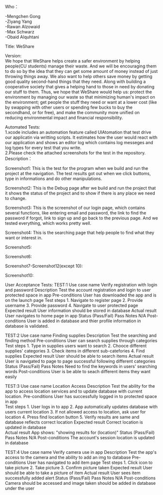 Who：

-Mengchen Gong  
-Ziyang Yang  
-Rawan Alzowaid  
-Max Schwarz  
-Obaid Alquhtani  

Title: WeShare

Version:  
We hope that WeShare helps create a safer environment by helping people(CU students) manage their waste. And we will be encouraging them to do so by the idea that they can get some amount of money instead of just throwing things away. We also want to help others save money by getting good quality second-hand things that they need. Along with building a cooperative society that gives a helping hand to those in need by donating our stuff to them.
Thus, we hope that WeShare would help us: protect the environment by managing our waste so that minimizing human's impact on the environment; get people the stuff they need or want at a lower cost (like by swapping with other users or spending few bucks to buy the secondhand, or for free), and make the community more unified on reducing environmental impact and financial responsibility.

Automated Tests:  
1.xcode includes an automation feature called UIAtomation that test drive our applicatin via writting scripts. It estimates how the user would react with our application and shows an editor log which contains log messeges and log types for every test that you write.  
2.Please check the attached screenshots for the test in the repository.
Description：

Screenshot1: This is the test for the program when we build and run the project at the navigation. The test results got out when we click buttoms, type in informations and do other manipulations.

Screenshot2: This is the Debug page after we build and run the project that it shows the status of the project and to show if there is any place we need to change.

Screenshot3: This is the screenshot of our login page, which contains several functions, like entering email and password, the link to find the password if forgot, link to sign up and go back to the previous page. And we tested everything, which works pretty well.     

Screenshot4: This is the searching page that help people to find what they want or interest in.  

Screenshot5:

Screenshot6:

Screenshot7-Screenshot12(except 10):

Screenshot10:
 
User Acceptance Tests:
TEST:1
Use case name
    Verify registration with login and password
Description
    Test the account registration and login to user protected space in app
Pre-conditions
    User has downloaded the app and is on the launch page
Test steps
    1. Navigate to register page
    2. Provide username
    3. Provide password
    4. Navigate to user protected page
Expected result
    User information should be stored in database
Actual result
    User navigates to home page in app
Status (Pass/Fail)
    Pass
Notes
    N/A
Post-conditions
    User is added in database and thier profile information in database is validated.
    
TEST:2 
Use case name
    Finding supplies
Description
    Test the searching and finding method
Pre-conditions
    User can search supplies through categories
Test steps
    1. Type in supplies users want to search
    2. Chooce different supplies' categories
    3. Check items in different sub-catefories
    4. Find supplies
Expected result
    User should be able to search items
Actual result
    User is navigated to page to page successful following different categories
Status (Pass/Fail)
    Pass
Notes
    Need to find the keywords in users' searching words
Post-conditions
    User is be able to seach different items they want easily
    
TEST:3 
Use case name
    Location Access 
Description
    Test the ability for the app to access location services and to update database with current location.
Pre-conditions
    User has successfully logged in to protected space in app  
Test steps
    1. User logs in to app
    2. App automatically updates database with users current location
    3. If not allowed access to location, ask user for location
    4. Press find location button
    5. Verify results are same and database reflects correct location
Expected result
    Correct location is updated in database  
Actual result
    App shows: "showing results for (location)" 
Status (Pass/Fail)
    Pass
Notes
    N/A
Post-conditions
    The account's session location is updated in database
    
TEST:4
Use case name
    Verify camera use in app
Description
    Test the app's access to the camera and the ability to add an img to database
Pre-conditions
    User has navigated to add item page 
Test steps
    1. Click icon to take picture
    2. Take picture
    3. Confirm picture taken
Expected result
    User should be able to take a picture of item
Actual result
    User sees item successfully added alert
Status (Pass/Fail)
    Pass
Notes
    N/A
Post-conditions
    Camera should be accessed and image taken should be added in database under the user
